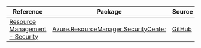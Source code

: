 | Reference | Package | Source |
|---|---|---|
|[Resource Management - Security](resourcemanager.securitycenter-readme.md)|[Azure.ResourceManager.SecurityCenter](https://www.nuget.org/packages/Azure.ResourceManager.SecurityCenter)|[GitHub](https://github.com/Azure/azure-sdk-for-net/blob/main/sdk/securitycenter/Azure.ResourceManager.SecurityCenter)|
